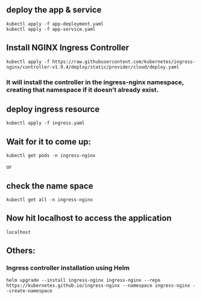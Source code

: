 ## deploy the app & service 
```
kubectl apply -f app-deployment.yaml
kubectl apply -f app-service.yaml
```

## Install NGINX Ingress Controller
```
kubectl apply -f https://raw.githubusercontent.com/kubernetes/ingress-nginx/controller-v1.9.4/deploy/static/provider/cloud/deploy.yaml
```

### It will install the controller in the ingress-nginx namespace, creating that namespace if it doesn’t already exist.

## deploy ingress resource
```
kubectl apply -f ingress.yaml
```

## Wait for it to come up:
```
kubectl get pods -n ingress-nginx
```
or 

## check the name space
```
kubectl get all -n ingress-nginx
```
## Now hit localhost to access the application
```
localhost
```

## Others:

### Ingress controller installation using Helm
```
helm upgrade --install ingress-nginx ingress-nginx --repo https://kubernetes.github.io/ingress-nginx --namespace ingress-nginx --create-namespace
```